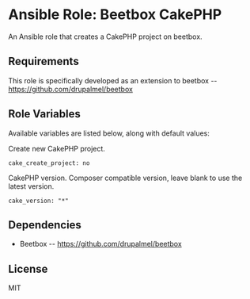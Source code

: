 # Ansible Role: Beetbox CakePHP

An Ansible role that creates a CakePHP project on beetbox.

## Requirements

This role is specifically developed as an extension to beetbox -- https://github.com/drupalmel/beetbox

## Role Variables

Available variables are listed below, along with default values:

Create new CakePHP project.

    cake_create_project: no
    
CakePHP version. Composer compatible version, leave blank to use the latest version.

    cake_version: "*"

## Dependencies

- Beetbox -- https://github.com/drupalmel/beetbox

## License

MIT